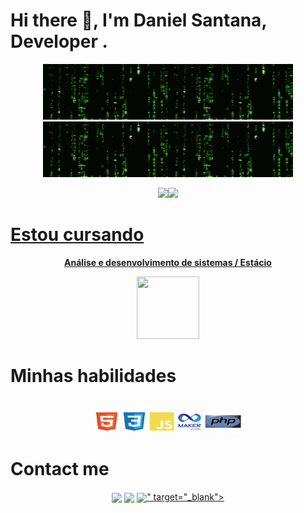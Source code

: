 # Hi there 👋, I'm Daniel Santana, Developer .

<p align="center">
<a href="https://github.com/danibex">
<img width="200" src="src/assests/to_readme/giphy (2).gif"><img width="200" src="src/assests/to_readme/giphy (2).gif"><img width="200" src="src/assests/to_readme/giphy (2).gif"><img width="200" src="src/assests/to_readme/giphy (2).gif">
</p>

<p align="center">
<img height="160em" src="https://github-readme-stats.vercel.app/api?username=danibex&show_icons=true&theme=merko&include_all_commits=true&count_private=true"/><img height="160em" src="https://github-readme-stats.vercel.app/api/top-langs/?username=danibex&layout=compact&langs_count=7&theme=merko"/>
</p>

 
# Estou cursando
 
<p align="center"><b>Análise e desenvolvimento de sistemas / Estácio</b></p>
<a href="https://drive.google.com/file/d/1JGVrCZJWmV7pV2_AWMl4iXBqhf-2ObVO/view?usp=sharing"><p align="center" margin-top="0"><img height="100" width="100" src="https://i.pinimg.com/originals/1a/21/6f/1a216fb0afdce66e7ffd9c9dbfce393b.jpg"></a></p> 

# Minhas habilidades
<p align="center"><br>
   <a href="https://danibex.github.io/GoogleGlasssWebSite/"><img height="30" align="center" width="40" src="https://raw.githubusercontent.com/devicons/devicon/master/icons/html5/html5-original.svg"></a>
   <a href="https://danibex.github.io/GoogleGlasssWebSite/"><img height="30" align="center" width="40" src="https://raw.githubusercontent.com/devicons/devicon/master/icons/css3/css3-original.svg"></a>
   <a href="https://danibex.github.io/GoogleGlasssWebSite/"><img height="30" align="center" width="40" src="https://raw.githubusercontent.com/devicons/devicon/master/icons/javascript/javascript-plain.svg"></a>
   <a><img height="30" align="center" width="40" src="https://raw.githubusercontent.com/danibex/danibex/main/img/imagem-site-tecnologias-300x257.png"></a>
   <a><img height="40" align="center" width="60" src="https://github.com/danibex/danibex/blob/main/src/assests/to_readme/iconephp.svg"></a>
</p>


# Contact me

<p align="center">
    <a href = "mailto:danielivam96@gmail.com"><img align="center" src="https://img.shields.io/badge/-Gmail-%23333?style=for-the-badge&logo=gmail&logoColor=white" target="_blank"></a>
   <a href="https://www.linkedin.com/in/daniel-santana-ti-frontend/" target="_blank"><img align="center" src="https://img.shields.io/badge/-LinkedIn-%230077B5?style=for-the-badge&logo=linkedin&logoColor=white" target="_blank"></a>
 <a href="https://api.whatsapp.com/send?phone=5571986384879&text=Vim%20pelo%20git." target="_blank"><img align="center" height="28" src="<img src="https://img.icons8.com/color/144/000000/whatsapp--v4.png"/>" target="_blank"></a>
</p>
 
